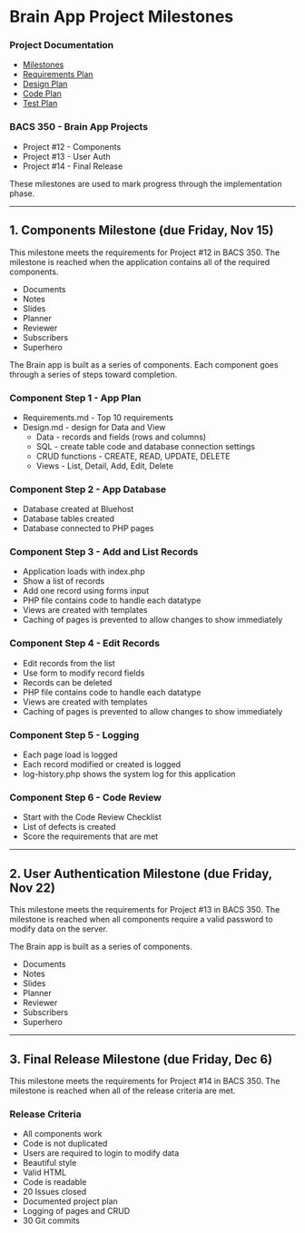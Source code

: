 #  Brain App Project Milestones

### Project Documentation

* [Milestones](Milestones.md)
* [Requirements Plan](Requirements.md)
* [Design Plan](Design.md)
* [Code Plan](Code.md)
* [Test Plan](Test.md)

### BACS 350 - Brain App Projects
* Project #12 - Components
* Project #13 - User Auth
* Project #14 - Final Release


These milestones are used to mark progress through the implementation phase.

---

## 1. Components Milestone  (due Friday, Nov 15)

This milestone meets the requirements for Project #12 in BACS 350.  The milestone is reached 
when the application contains all of the required components.

* Documents
* Notes
* Slides
* Planner
* Reviewer
* Subscribers
* Superhero

The Brain app is built as a series of components.  Each component goes through a series of steps toward 
completion.


### Component Step 1 - App Plan
* Requirements.md - Top 10 requirements
* Design.md - design for Data and View
    * Data - records and fields (rows and columns)
    * SQL - create table code and database connection settings
    * CRUD functions - CREATE, READ, UPDATE, DELETE
    * Views - List, Detail, Add, Edit, Delete

### Component Step  2 - App Database
* Database created at Bluehost
* Database tables created
* Database connected to PHP pages


### Component Step  3 - Add and List Records
* Application loads with index.php
* Show a list of records
* Add one record using forms input
* PHP file contains code to handle each datatype
* Views are created with templates
* Caching of pages is prevented to allow changes to show immediately


### Component Step  4 - Edit Records
* Edit records from the list
* Use form to modify record fields
* Records can be deleted
* PHP file contains code to handle each datatype
* Views are created with templates
* Caching of pages is prevented to allow changes to show immediately


### Component Step  5 - Logging
* Each page load is logged
* Each record modified or created is logged
* log-history.php shows the system log for this application


### Component Step 6 - Code Review
* Start with the Code Review Checklist 
* List of defects is created
* Score the requirements that are met

---


## 2. User Authentication Milestone (due Friday, Nov 22)

This milestone meets the requirements for Project #13 in BACS 350.  The milestone is reached 
when all components require a valid password to modify data on the server.

The Brain app is built as a series of components.  

* Documents
* Notes
* Slides
* Planner
* Reviewer
* Subscribers
* Superhero

---


## 3. Final Release Milestone (due Friday, Dec 6)

This milestone meets the requirements for Project #14 in BACS 350.  The milestone is reached 
when all of the release criteria are met.


### Release Criteria
* All components work
* Code is not duplicated
* Users are required to login to modify data
* Beautiful style
* Valid HTML
* Code is readable
* 20 Issues closed
* Documented project plan
* Logging of pages and CRUD
* 30 Git commits
